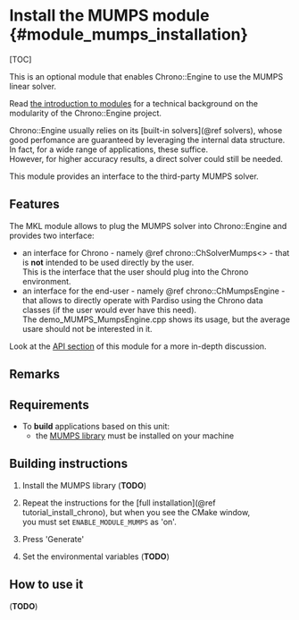 Install the MUMPS module {#module_mumps_installation}
==========================

[TOC]

This is an optional module that enables Chrono::Engine to use the MUMPS linear solver.

Read [the introduction to modules](modularity.html) for a technical 
background on the modularity of the Chrono::Engine project.

Chrono::Engine usually relies on its [built-in solvers](@ref solvers), whose good perfomance are guaranteed by leveraging the internal data structure. 
In fact, for a wide range of applications, these suffice.<br>
However, for higher accuracy results, a direct solver could still be needed.

This module provides an interface to the third-party MUMPS solver.


## Features

The MKL module allows to plug the MUMPS solver into Chrono::Engine and provides two interface:
- an interface for Chrono - namely @ref chrono::ChSolverMumps<> - that is **not** intended to be used directly by the user.<br>
This is the interface that the user should plug into the Chrono environment.
- an interface for the end-user - namely @ref chrono::ChMumpsEngine - that allows to directly operate with Pardiso using the Chrono data classes (if the user would ever have this need).<br>
The demo_MUMPS_MumpsEngine.cpp shows its usage, but the average usare should not be interested in it.

Look at the [API section](group__mumps__module.html) of this module for a more in-depth discussion.
	
## Remarks


## Requirements
[MUMPS library]: http://mumps.enseeiht.fr/

- To **build** applications based on this unit:
	+ the [MUMPS library] must be installed on your machine

## Building instructions

1. Install the MUMPS library (**TODO**)
	
2. Repeat the instructions for the [full installation](@ref tutorial_install_chrono), but when you see the CMake window,<br>
    you must set `ENABLE_MODULE_MUMPS` as 'on'.<br>

3. Press 'Generate'

4. Set the environmental variables (**TODO**)


## How to use it

(**TODO**)